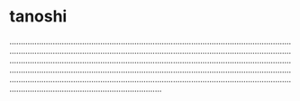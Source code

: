 # tanoshi
...............................................................................................................................................................................................................................................................................................................................................................................................................................................................................................................................................................................................................................................................................................................